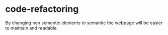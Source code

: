 # code-refactoring
By changing non semantic elements to semantic the webpage will be easier to maintain and readable.